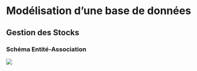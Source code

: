 # Modélisation d’une base de données

## Gestion des Stocks

### Schéma Entité-Association

![](https://docs.google.com/drawings/d/e/2PACX-1vQ9HWec3zhwFyVSiptx9XGfF9OHjPROp51fabx9W3Aj4f8hEbBXkzDVDnNhhKFgkscdpADKhzJYZQPe/pub?w=960&h=720)
